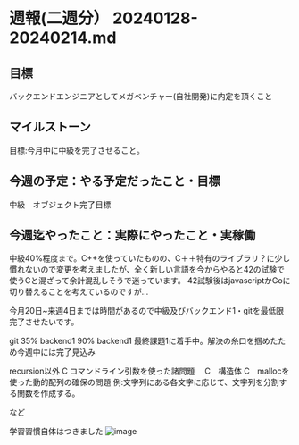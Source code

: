 # 週報(二週分） 20240128-20240214.md

## 目標
バックエンドエンジニアとしてメガベンチャー(自社開発)に内定を頂くこと

## マイルストーン

目標:今月中に中級を完了させること。

## 今週の予定：やる予定だったこと・目標
中級　オブジェクト完了目標

## 今週迄やったこと：実際にやったこと・実稼働

中級40%程度まで。C++を使っていたものの、C＋＋特有のライブラリ？に少し慣れないので変更を考えましたが、全く新しい言語を今からやると42の試験で使うCと混ざって余計混乱しそうで迷っています。
42試験後はjavascriptかGoに切り替えることを考えているのですが...

今月20日~来週4日までは時間があるので中級及びバックエンド1・gitを最低限完了させたいです。

git 35%
backend1 90%
backend1 最終課題1に着手中。解決の糸口を掴めたため今週中には完了見込み

recursion以外
C コマンドライン引数を使った諸問題　
C　構造体
C　mallocを使った動的配列の確保の問題
例:文字列にある各文字に応じて、文字列を分割する関数を作成する。

など

学習習慣自体はつきました
![image](https://github.com/harumoren2507/weekly-report/assets/135522699/b992caaf-46a2-4333-a6e4-03fa04ce72e7)

